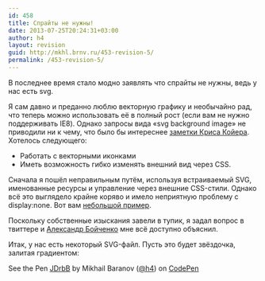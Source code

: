 ```yaml
---
id: 458
title: Спрайты не нужны!
date: 2013-07-25T20:24:31+03:00
author: h4
layout: revision
guid: http://mkhl.brnv.ru/453-revision-5/
permalink: /453-revision-5/
---
```

В последнее время стало модно заявлять что спрайты не нужны, ведь у нас есть svg.

Я сам давно и преданно люблю векторную графику и необычайно рад, что теперь можно использовать её в полный рост (если вам не нужно поддерживать IE8). Однако запросы вида «svg background image» не приводили ни к чему, что было бы интереснее [заметки Криса Койера](http://css-tricks.com/using-svg/). Хотелось следующего:

  * Работать с векторными иконками
  * Иметь возможность гибко изменять внешний вид через CSS.

Сначала я пошёл неправильным путём, используя встраиваемый SVG, именованные ресурсы и управление через внешние CSS-стили. Однако всё это выглядело крайне коряво и имело неприятную проблему с display:none. Вот вам [небольшой пример](http://codepen.io/h4/pen/HDfej).

Поскольку собственные изыскания завели в тупик, я задал вопрос в твиттере и [Александр Бойченко](https://twitter.com/banzalik) мне всё доступно объяснил.

Итак, у нас есть некоторый SVG-файл. Пусть это будет звёздочка, залитая градиентом:

<p data-height="268" data-theme-id="0" data-slug-hash="JDrbB" data-user="h4" data-default-tab="result" class='codepen'>
  See the Pen <a href='http://codepen.io/h4/pen/JDrbB'>JDrbB</a> by Mikhail Baranov (<a href='http://codepen.io/h4'>@h4</a>) on <a href='http://codepen.io'>CodePen</a>
</p>